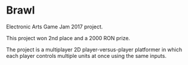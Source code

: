 # Brawl
Electronic Arts Game Jam 2017 project.

This project won 2nd place and a 2000 RON prize.

The project is a multiplayer 2D player-versus-player platformer in which each player controls multiple units at once using the same inputs.
